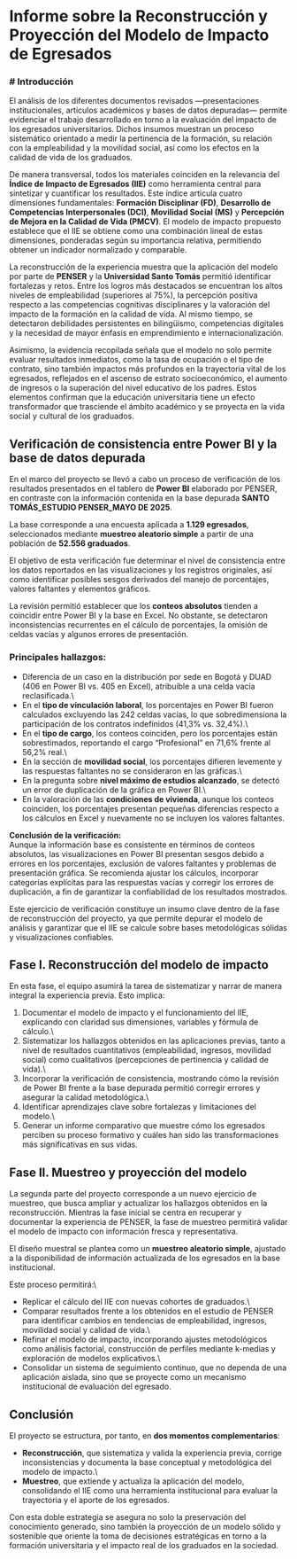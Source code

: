 # Informe sobre la Reconstrucción y Proyección del Modelo de Impacto de Egresados 

### \# Introducción

El análisis de los diferentes documentos revisados —presentaciones institucionales, artículos académicos y bases de datos depuradas— permite evidenciar el trabajo desarrollado en torno a la evaluación del impacto de los egresados universitarios. Dichos insumos muestran un proceso sistemático orientado a medir la pertinencia de la formación, su relación con la empleabilidad y la movilidad social, así como los efectos en la calidad de vida de los graduados.

De manera transversal, todos los materiales coinciden en la relevancia del **Índice de Impacto de Egresados (IIE)** como herramienta central para sintetizar y cuantificar los resultados. Este índice articula cuatro dimensiones fundamentales: **Formación Disciplinar (FD)**, **Desarrollo de Competencias Interpersonales (DCI)**, **Movilidad Social (MS)** y **Percepción de Mejora en la Calidad de Vida (PMCV)**. El modelo de impacto propuesto establece que el IIE se obtiene como una combinación lineal de estas dimensiones, ponderadas según su importancia relativa, permitiendo obtener un indicador normalizado y comparable.

La reconstrucción de la experiencia muestra que la aplicación del modelo por parte de **PENSER** y la **Universidad Santo Tomás** permitió identificar fortalezas y retos. Entre los logros más destacados se encuentran los altos niveles de empleabilidad (superiores al 75%), la percepción positiva respecto a las competencias cognitivas disciplinares y la valoración del impacto de la formación en la calidad de vida. Al mismo tiempo, se detectaron debilidades persistentes en bilingüismo, competencias digitales y la necesidad de mayor énfasis en emprendimiento e internacionalización.

Asimismo, la evidencia recopilada señala que el modelo no solo permite evaluar resultados inmediatos, como la tasa de ocupación o el tipo de contrato, sino también impactos más profundos en la trayectoria vital de los egresados, reflejados en el ascenso de estrato socioeconómico, el aumento de ingresos o la superación del nivel educativo de los padres. Estos elementos confirman que la educación universitaria tiene un efecto transformador que trasciende el ámbito académico y se proyecta en la vida social y cultural de los graduados.

## Verificación de consistencia entre Power BI y la base de datos depurada

En el marco del proyecto se llevó a cabo un proceso de verificación de los resultados presentados en el tablero de **Power BI** elaborado por PENSER, en contraste con la información contenida en la base depurada **SANTO TOMÁS_ESTUDIO PENSER_MAYO DE 2025**.

La base corresponde a una encuesta aplicada a **1.129 egresados**, seleccionados mediante **muestreo aleatorio simple** a partir de una población de **52.556 graduados**.

El objetivo de esta verificación fue determinar el nivel de consistencia entre los datos reportados en las visualizaciones y los registros originales, así como identificar posibles sesgos derivados del manejo de porcentajes, valores faltantes y elementos gráficos.

La revisión permitió establecer que los **conteos absolutos** tienden a coincidir entre Power BI y la base en Excel. No obstante, se detectaron inconsistencias recurrentes en el cálculo de porcentajes, la omisión de celdas vacías y algunos errores de presentación.

### Principales hallazgos:

-   Diferencia de un caso en la distribución por sede en Bogotá y DUAD (406 en Power BI vs. 405 en Excel), atribuible a una celda vacía reclasificada.\
-   En el **tipo de vinculación laboral**, los porcentajes en Power BI fueron calculados excluyendo las 242 celdas vacías, lo que sobredimensiona la participación de los contratos indefinidos (41,3% vs. 32,4%).\
-   En el **tipo de cargo**, los conteos coinciden, pero los porcentajes están sobrestimados, reportando el cargo “Profesional” en 71,6% frente al 56,2% real.\
-   En la sección de **movilidad social**, los porcentajes difieren levemente y las respuestas faltantes no se consideraron en las gráficas.\
-   En la pregunta sobre **nivel máximo de estudios alcanzado**, se detectó un error de duplicación de la gráfica en Power BI.\
-   En la valoración de las **condiciones de vivienda**, aunque los conteos coinciden, los porcentajes presentan pequeñas diferencias respecto a los cálculos en Excel y nuevamente no se incluyen los valores faltantes.

**Conclusión de la verificación:**\
Aunque la información base es consistente en términos de conteos absolutos, las visualizaciones en Power BI presentan sesgos debido a errores en los porcentajes, exclusión de valores faltantes y problemas de presentación gráfica. Se recomienda ajustar los cálculos, incorporar categorías explícitas para las respuestas vacías y corregir los errores de duplicación, a fin de garantizar la confiabilidad de los resultados mostrados.

Este ejercicio de verificación constituye un insumo clave dentro de la fase de reconstrucción del proyecto, ya que permite depurar el modelo de análisis y garantizar que el IIE se calcule sobre bases metodológicas sólidas y visualizaciones confiables.

## Fase I. Reconstrucción del modelo de impacto

En esta fase, el equipo asumirá la tarea de sistematizar y narrar de manera integral la experiencia previa. Esto implica:

1.  Documentar el modelo de impacto y el funcionamiento del IIE, explicando con claridad sus dimensiones, variables y fórmula de cálculo.\
2.  Sistematizar los hallazgos obtenidos en las aplicaciones previas, tanto a nivel de resultados cuantitativos (empleabilidad, ingresos, movilidad social) como cualitativos (percepciones de pertinencia y calidad de vida).\
3.  Incorporar la verificación de consistencia, mostrando cómo la revisión de Power BI frente a la base depurada permitió corregir errores y asegurar la calidad metodológica.\
4.  Identificar aprendizajes clave sobre fortalezas y limitaciones del modelo.\
5.  Generar un informe comparativo que muestre cómo los egresados perciben su proceso formativo y cuáles han sido las transformaciones más significativas en sus vidas.

## Fase II. Muestreo y proyección del modelo

La segunda parte del proyecto corresponde a un nuevo ejercicio de muestreo, que busca ampliar y actualizar los hallazgos obtenidos en la reconstrucción. Mientras la fase inicial se centra en recuperar y documentar la experiencia de PENSER, la fase de muestreo permitirá validar el modelo de impacto con información fresca y representativa.

El diseño muestral se plantea como un **muestreo aleatorio simple**, ajustado a la disponibilidad de información actualizada de los egresados en la base institucional.

Este proceso permitirá:\
- Replicar el cálculo del IIE con nuevas cohortes de graduados.\
- Comparar resultados frente a los obtenidos en el estudio de PENSER para identificar cambios en tendencias de empleabilidad, ingresos, movilidad social y calidad de vida.\
- Refinar el modelo de impacto, incorporando ajustes metodológicos como análisis factorial, construcción de perfiles mediante k-medias y exploración de modelos explicativos.\
- Consolidar un sistema de seguimiento continuo, que no dependa de una aplicación aislada, sino que se proyecte como un mecanismo institucional de evaluación del egresado.

## Conclusión

El proyecto se estructura, por tanto, en **dos momentos complementarios**:

-   **Reconstrucción**, que sistematiza y valida la experiencia previa, corrige inconsistencias y documenta la base conceptual y metodológica del modelo de impacto.\
-   **Muestreo**, que extiende y actualiza la aplicación del modelo, consolidando el IIE como una herramienta institucional para evaluar la trayectoria y el aporte de los egresados.

Con esta doble estrategia se asegura no solo la preservación del conocimiento generado, sino también la proyección de un modelo sólido y sostenible que oriente la toma de decisiones estratégicas en torno a la formación universitaria y el impacto real de los graduados en la sociedad.
